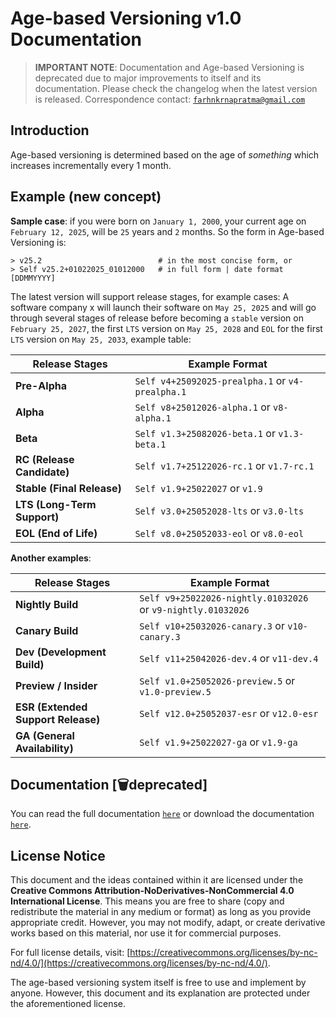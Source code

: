 # Age-based Versioning v1.0 Documentation

> **IMPORTANT NOTE**: Documentation and Age-based Versioning is deprecated due to major improvements to itself and its documentation. Please check the changelog when the latest version is released.
> Correspondence contact: [`farhnkrnapratma@gmail.com`](farhnkrnapratma@gmail.com)

## Introduction

Age-based versioning is determined based on the age of _something_ which increases incrementally every 1 month.

## Example (new concept)

**Sample case**: if you were born on `January 1, 2000`, your current age on `February 12, 2025`, will be `25` years and `2` months. So the form in Age-based Versioning is:

```
> v25.2                          # in the most concise form, or
> Self v25.2+01022025_01012000   # in full form | date format [DDMMYYYY]
```

The latest version will support release stages, for example cases: A software company x will launch their software on `May 25, 2025` and will go through several stages of release before becoming a `stable` version on `February 25, 2027`, the first `LTS` version on `May 25, 2028` and `EOL` for the first `LTS` version on `May 25, 2033`, example table:

| Release Stages            | Example Format        |
|------------------------|---------------------|
| **Pre-Alpha**         | `Self v4+25092025-prealpha.1` or `v4-prealpha.1`  |
| **Alpha**             | `Self v8+25012026-alpha.1` or `v8-alpha.1`     |
| **Beta**              | `Self v1.3+25082026-beta.1` or `v1.3-beta.1`      |
| **RC (Release Candidate)** | `Self v1.7+25122026-rc.1` or `v1.7-rc.1`     |
| **Stable (Final Release)** | `Self v1.9+25022027` or `v1.9`         |
| **LTS (Long-Term Support)** | `Self v3.0+25052028-lts` or `v3.0-lts`   |
| **EOL (End of Life)** | `Self v8.0+25052033-eol` or `v8.0-eol` |

**Another examples**:

| Release Stages            | Example Format        |
|------------------------|---------------------|
| **Nightly Build**     | `Self v9+25022026-nightly.01032026` or `v9-nightly.01032026` |
| **Canary Build**      | `Self v10+25032026-canary.3` or `v10-canary.3`    |
| **Dev (Development Build)** | `Self v11+25042026-dev.4` or `v11-dev.4` |
| **Preview / Insider** | `Self v1.0+25052026-preview.5` or `v1.0-preview.5`   |
| **ESR (Extended Support Release)** | `Self v12.0+25052037-esr` or `v12.0-esr` |
| **GA (General Availability)** | `Self v1.9+25022027-ga` or `v1.9-ga` |

## Documentation [🗑️deprecated]

You can read the full documentation [`here`](./docs/selfvdocs_v1.0.pdf) or download the documentation [`here`](https://github.com/farhnkrnapratma/selfv/releases/tag/v1.0).

## License Notice

This document and the ideas contained within it are licensed under the **Creative Commons Attribution-NoDerivatives-NonCommercial 4.0 International License**. This means you are free to share (copy and redistribute the material in any medium or format) as long as you provide appropriate credit. However, you may not modify, adapt, or create derivative works based on this material, nor use it for commercial purposes. 

For full license details, visit: [https://creativecommons.org/licenses/by-nc-nd/4.0/](https://creativecommons.org/licenses/by-nc-nd/4.0/). 

The age-based versioning system itself is free to use and implement by anyone. However, this document and its explanation are protected under the aforementioned license.
